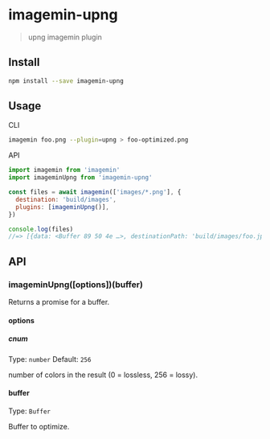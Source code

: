 # imagemin-upng

> upng imagemin plugin

## Install

```bash
npm install --save imagemin-upng
```

## Usage

CLI

```bash
imagemin foo.png --plugin=upng > foo-optimized.png
```

API

```js
import imagemin from 'imagemin'
import imageminUpng from 'imagemin-upng'

const files = await imagemin(['images/*.png'], {
  destination: 'build/images',
  plugins: [imageminUpng()],
})

console.log(files)
//=> [{data: <Buffer 89 50 4e …>, destinationPath: 'build/images/foo.jpg'}, …]
```

## API

### imageminUpng([options])(buffer)

Returns a promise for a buffer.

#### options

##### cnum

Type: `number`
Default: `256`

number of colors in the result (0 = lossless, 256 = lossy).

#### buffer

Type: `Buffer`

Buffer to optimize.
